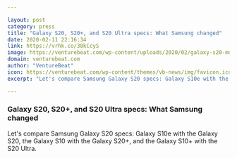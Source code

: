 ```yaml
---

layout: post
category: press
title: "Galaxy S20, S20+, and S20 Ultra specs: What Samsung changed"
date: 2020-02-11 22:16:34
link: https://vrhk.co/38kCcyS
image: https://venturebeat.com/wp-content/uploads/2020/02/galaxy-s20-models.png?w=1200&strip=all
domain: venturebeat.com
author: "VentureBeat"
icon: https://venturebeat.com/wp-content/themes/vb-news/img/favicon.ico
excerpt: "Let's compare Samsung Galaxy S20 specs: Galaxy S10e with the Galaxy S20, the Galaxy S10 with the Galaxy S20+, and the Galaxy S10+ with the S20 Ultra."

---
```


### Galaxy S20, S20+, and S20 Ultra specs: What Samsung changed

Let's compare Samsung Galaxy S20 specs: Galaxy S10e with the Galaxy S20, the Galaxy S10 with the Galaxy S20+, and the Galaxy S10+ with the S20 Ultra.